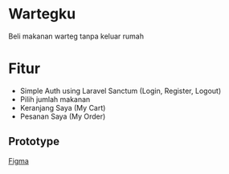 # Wartegku

Beli makanan warteg tanpa keluar rumah

# Fitur
- Simple Auth using Laravel Sanctum (Login, Register, Logout)
- Pilih jumlah makanan
- Keranjang Saya (My Cart)
- Pesanan Saya (My Order)

## Prototype

[Figma](https://www.figma.com/file/x49Xv9NiAaJMcLTxudE79W/Wartegku?node-id=0%3A1)
